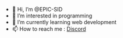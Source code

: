 - 👋 Hi, I’m @EPIC-SID
- 👀 I’m interested in programming
- 🌱 I’m currently learning web development
- 📫 How to reach me : 
 [Discord](https://discord.gg/ckHzTAM9Kj)

<!---
EPIC-SID/EPIC-SID is a ✨ special ✨ repository because its `README.md` (this file) appears on your GitHub profile.
You can click the Preview link to take a look at your changes.
--->
